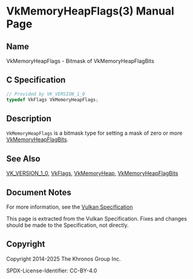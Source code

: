 # VkMemoryHeapFlags(3) Manual Page

## Name

VkMemoryHeapFlags - Bitmask of VkMemoryHeapFlagBits



## [](#_c_specification)C Specification

```c++
// Provided by VK_VERSION_1_0
typedef VkFlags VkMemoryHeapFlags;
```

## [](#_description)Description

`VkMemoryHeapFlags` is a bitmask type for setting a mask of zero or more [VkMemoryHeapFlagBits](https://registry.khronos.org/vulkan/specs/latest/man/html/VkMemoryHeapFlagBits.html).

## [](#_see_also)See Also

[VK\_VERSION\_1\_0](https://registry.khronos.org/vulkan/specs/latest/man/html/VK_VERSION_1_0.html), [VkFlags](https://registry.khronos.org/vulkan/specs/latest/man/html/VkFlags.html), [VkMemoryHeap](https://registry.khronos.org/vulkan/specs/latest/man/html/VkMemoryHeap.html), [VkMemoryHeapFlagBits](https://registry.khronos.org/vulkan/specs/latest/man/html/VkMemoryHeapFlagBits.html)

## [](#_document_notes)Document Notes

For more information, see the [Vulkan Specification](https://registry.khronos.org/vulkan/specs/latest/html/vkspec.html#VkMemoryHeapFlags)

This page is extracted from the Vulkan Specification. Fixes and changes should be made to the Specification, not directly.

## [](#_copyright)Copyright

Copyright 2014-2025 The Khronos Group Inc.

SPDX-License-Identifier: CC-BY-4.0